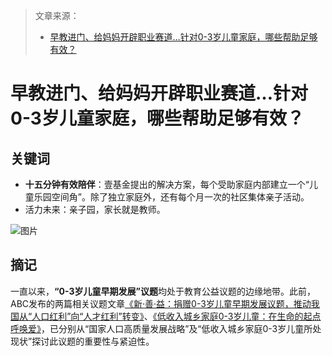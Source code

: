 > 文章来源：
>
> - [早教进门、给妈妈开辟职业赛道…针对0-3岁儿童家庭，哪些帮助足够有效？](https://mp.weixin.qq.com/s/iSeOC3-OyVNM6JKmcHFKvQ)

# 早教进门、给妈妈开辟职业赛道…针对0-3岁儿童家庭，哪些帮助足够有效？

## 关键词

- **十五分钟有效陪伴**：壹基金提出的解决方案，每个受助家庭内部建立一个“儿童乐园空间角”。除了独立家庭外，还有每个月一次的社区集体亲子活动。
- 活力未来：亲子园，家长就是教师。

![图片](https://mmbiz.qpic.cn/sz_mmbiz_png/WkR16D6X8mM9fXrWKuAomFBaN0Hq7LVNhItpCGD96hEgBDibAXZ8pSyiaITTzicsHDtRcy7icpIpILgF9NAASrtOIw/640?wx_fmt=png&wxfrom=5&wx_lazy=1&wx_co=1)

## 摘记

一直以来，**“0-3岁儿童早期发展”议题**均处于教育公益议题的边缘地带。此前，ABC发布的两篇相关议题文章[《新·善·益：捐赠0-3岁儿童早期发展议题，推动我国从“人口红利”向“人才红利”转变》](https://mp.weixin.qq.com/s?__biz=MjM5MzA0MTk4MA==&mid=2651678235&idx=1&sn=f15b8e29c1b9dca0dfd2e6d8d1e1d565&scene=21#wechat_redirect)、[《低收入城乡家庭0-3岁儿童：在生命的起点呼唤爱》](https://mp.weixin.qq.com/s?__biz=MjM5MzA0MTk4MA==&mid=2651679003&idx=1&sn=2fc74dd83ffdde2ed483514181e0afa9&scene=21#wechat_redirect)，已分别从“国家人口高质量发展战略”及“低收入城乡家庭0-3岁儿童所处现状”探讨此议题的重要性与紧迫性。

